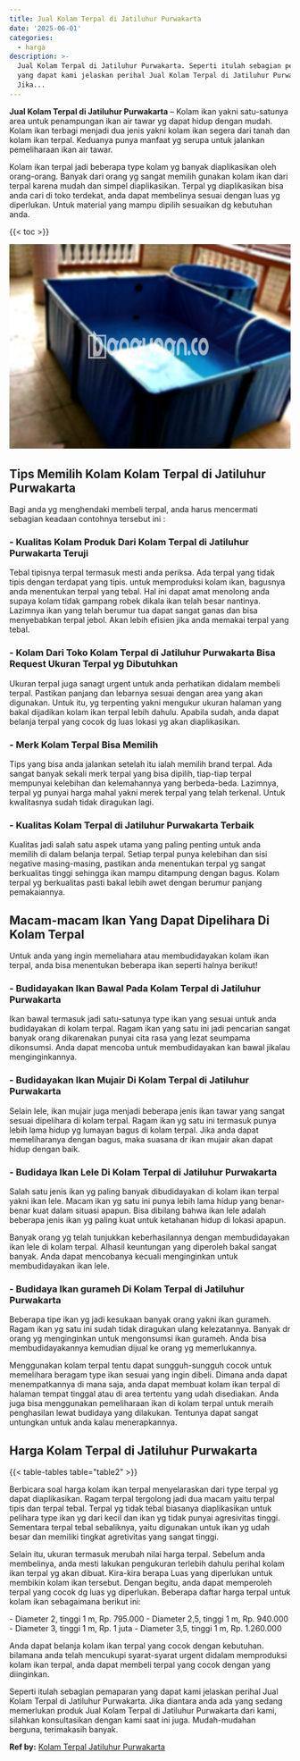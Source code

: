 ```yaml
---
title: Jual Kolam Terpal di Jatiluhur Purwakarta
date: '2025-06-01'
categories:
  - harga
description: >-
  Jual Kolam Terpal di Jatiluhur Purwakarta. Seperti itulah sebagian pemaparan
  yang dapat kami jelaskan perihal Jual Kolam Terpal di Jatiluhur Purwakarta.
  Jika...
---
```


**Jual Kolam Terpal di Jatiluhur Purwakarta** – Kolam ikan yakni satu-satunya area untuk penampungan ikan air tawar yg dapat hidup dengan mudah. Kolam ikan terbagi menjadi dua jenis yakni kolam ikan segera dari tanah dan kolam ikan terpal. Keduanya punya manfaat yg serupa untuk jalankan pemeliharaan ikan air tawar.

Kolam ikan terpal jadi beberapa type kolam yg banyak diaplikasikan oleh orang-orang. Banyak dari orang yg sangat memilih gunakan kolam ikan dari terpal karena mudah dan simpel diaplikasikan. Terpal yg diaplikasikan bisa anda cari di toko terdekat, anda dapat membelinya sesuai dengan luas yg diperlukan. Untuk material yang mampu dipilih sesuaikan dg kebutuhan anda.

{{< toc >}}

![Jual Kolam Terpal di Jatiluhur Purwakarta](/images/jual-kolam-terpal-22.png)

## Tips Memilih Kolam Kolam Terpal di Jatiluhur Purwakarta

Bagi anda yg menghendaki membeli terpal, anda harus mencermati sebagian keadaan contohnya tersebut ini :

### \- Kualitas Kolam Produk Dari Kolam Terpal di Jatiluhur Purwakarta Teruji

Tebal tipisnya terpal termasuk mesti anda periksa. Ada terpal yang tidak tipis dengan terdapat yang tipis. untuk memproduksi kolam ikan, bagusnya anda menentukan terpal yang tebal. Hal ini dapat amat menolong anda supaya kolam tidak gampang robek dikala ikan telah besar nantinya. Lazimnya ikan yang telah berumur tua dapat sangat ganas dan bisa menyebabkan terpal jebol. Akan lebih efisien jika anda memakai terpal yang tebal.

### \- Kolam Dari Toko Kolam Terpal di Jatiluhur Purwakarta Bisa Request Ukuran Terpal yg Dibutuhkan

Ukuran terpal juga sanagt urgent untuk anda perhatikan didalam membeli terpal. Pastikan panjang dan lebarnya sesuai dengan area yang akan digunakan. Untuk itu, yg terpenting yakni mengukur ukuran halaman yang bakal dijadikan kolam ikan terpal lebih dahulu. Apabila sudah, anda dapat belanja terpal yang cocok dg luas lokasi yg akan diaplikasikan.

### \- Merk Kolam Terpal Bisa Memilih

Tips yang bisa anda jalankan setelah itu ialah memilih brand terpal. Ada sangat banyak sekali merk terpal yang bisa dipilih, tiap-tiap terpal mempunyai kelebihan dan kelemahannya yang berbeda-beda. Lazimnya, terpal yg punyai harga mahal yakni merek terpal yang telah terkenal. Untuk kwalitasnya sudah tidak diragukan lagi.

### \- Kualitas Kolam Terpal di Jatiluhur Purwakarta Terbaik

Kualitas jadi salah satu aspek utama yang paling penting untuk anda memilih di dalam belanja terpal. Setiap terpal punya kelebihan dan sisi negative masing-masing, pastikan anda menentukan terpal yg sangat berkualitas tinggi sehingga ikan mampu ditampung dengan bagus. Kolam terpal yg berkualitas pasti bakal lebih awet dengan berumur panjang pemakaiannya.

## Macam-macam Ikan Yang Dapat Dipelihara Di Kolam Terpal

Untuk anda yang ingin memeliahara atau membudidayakan kolam ikan terpal, anda bisa menentukan beberapa ikan seperti halnya berikut!

### \- Budidayakan Ikan Bawal Pada Kolam Terpal di Jatiluhur Purwakarta

Ikan bawal termasuk jadi satu-satunya type ikan yang sesuai untuk anda budidayakan di kolam terpal. Ragam ikan yang satu ini jadi pencarian sangat banyak orang dikarenakan punyai cita rasa yang lezat seumpama dikonsumsi. Anda dapat mencoba untuk membudidayakan kan bawal jikalau menginginkannya.

### \- Budidayakan Ikan Mujair Di Kolam Terpal di Jatiluhur Purwakarta

Selain lele, ikan mujair juga menjadi beberapa jenis ikan tawar yang sangat sesuai dipelihara di kolam terpal. Ragam ikan yg satu ini termasuk punya lebih lama hidup yg lumayan bagus di kolam terpal. Jika anda dapat memeliharanya dengan bagus, maka suasana dr ikan mujair akan dapat hidup dengan baik.

### \- Budidaya Ikan Lele Di Kolam Terpal di Jatiluhur Purwakarta

Salah satu jenis ikan yg paling banyak dibudidayakan di kolam ikan terpal yakni ikan lele. Macam ikan yg satu ini punya lebih lama hidup yang benar-benar kuat dalam situasi apapun. Bisa dibilang bahwa ikan lele adalah beberapa jenis ikan yg paling kuat untuk ketahanan hidup di lokasi apapun.

Banyak orang yg telah tunjukkan keberhasilannya dengan membudidayakan ikan lele di kolam terpal. Alhasil keuntungan yang diperoleh bakal sangat banyak. Anda dapat mencobanya kecuali menginginkan untuk membudidayakan ikan lele.

### \- Budidaya Ikan gurameh Di Kolam Terpal di Jatiluhur Purwakarta

Beberapa tipe ikan yg jadi kesukaan banyak orang yakni ikan gurameh. Ragam ikan yg satu ini sudah tidak diragukan ulang kelezatannya. Banyak dr orang yg menginginkan untuk mengonsumsi ikan gurameh. Anda bisa membudidayakannya kemudian dijual ke orang yg memerlukannya.

Menggunakan kolam terpal tentu dapat sungguh-sungguh cocok untuk memelihara beragam type ikan sesuai yang ingin dibeli. Dimana anda dapat menempatkannya di mana saja, anda dapat membuat kolam ikan terpal di halaman tempat tinggal atau di area tertentu yang udah disediakan. Anda juga bisa menggunakan pemeliharaan ikan di kolam terpal untuk meraih penghasilan lewat budidaya yang dilakukan. Tentunya dapat sangat untungkan untuk anda kalau menerapkannya.

## Harga Kolam Terpal di Jatiluhur Purwakarta

{{< table-tables table="table2" >}}

Berbicara soal harga kolam ikan terpal menyelaraskan dari type terpal yg dapat diaplikasikan. Ragam terpal tergolong jadi dua macam yaitu terpal tipis dan terpal tebal. Terpal yg tidak tebal biasanya diaplikasikan untuk pelihara type ikan yg dari kecil dan ikan yg tidak punyai agresivitas tinggi. Sementara terpal tebal sebaliknya, yaitu digunakan untuk ikan yg udah besar dan memiliki tingkat agretivitas yang sangat tinggi.

Selain itu, ukuran termasuk merubah nilai harga terpal. Sebelum anda membelinya, anda mesti lakukan pengukuran terlebih dahulu perihal kolam ikan terpal yg akan dibuat. Kira-kira berapa Luas yang diperlukan untuk membikin kolam ikan tersebut. Dengan begitu, anda dapat memperoleh terpal yang cocok dg luas yg diperlukan. Beberapa daftar harga terpal untuk kolam ikan sebagaimana berikut ini:

\- Diameter 2, tinggi 1 m, Rp. 795.000 - Diameter 2,5, tinggi 1 m, Rp. 940.000 - Diameter 3, tinggi 1 m, Rp. 1 juta - Diameter 3,5, tinggi 1 m, Rp. 1.260.000

Anda dapat belanja kolam ikan terpal yang cocok dengan kebutuhan. bilamana anda telah mencukupi syarat-syarat urgent didalam memproduksi kolam ikan terpal, anda dapat membeli terpal yang cocok dengan yang diinginkan.

Seperti itulah sebagian pemaparan yang dapat kami jelaskan perihal Jual Kolam Terpal di Jatiluhur Purwakarta. Jika diantara anda ada yang sedang memerlukan produk Jual Kolam Terpal di Jatiluhur Purwakarta dari kami, silahkan konsultasikan dengan kami saat ini juga. Mudah-mudahan berguna, terimakasih banyak.

**Ref by:** [Kolam Terpal Jatiluhur Purwakarta](https://id.wikipedia.org/wiki/Kolam)
